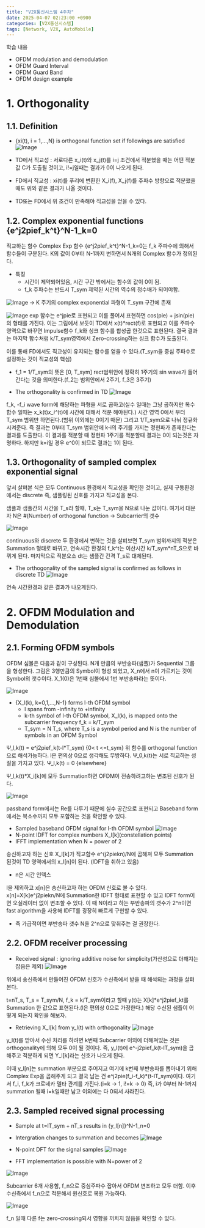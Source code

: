 ```yaml
---
title: "V2X통신시스템 4주차"
date: 2025-04-07 02:23:00 +0900
categories: [V2X통신시스템]
tags: [Network, V2X, AutoMobile]
---
```


학습 내용
- OFDM modulation and demodulation
- OFDM Guard Interval
- OFDM Guard Band
- OFDM design example

# 1. Orthogonality
## 1.1. Definition

- {xi(t), i = 1,...,N} is orthogonal function set if followings are satisfied
![Image](https://github.com/user-attachments/assets/0a48eecb-029b-490e-8649-64c07083e725)

- TD에서 직교성 : 서로다른 x_i(t)와 x_j(t)를 i=j 조건에서 적분했을 때는 어떤 적분 값 C가 도출될 것이고, i!=j일때는 결과가 0이 나오게 된다.

- FD에서 직교성 : xi(t)를 푸리에 변환한 X_i(f), X_j(f)를 주파수 방향으로 적분했을 때도 위와 같은 결과가 나올 것이다.

* TD또는 FD에서 위 조건이 만족해야 직교성을 얻을 수 있다.

## 1.2. Complex exponential functions {e^j2pief_k^t}^N-1_k=0

직교하는 함수 Complex Exp 함수 {e^j2pief_k^t}^N-1_k=0는 f_k 주파수에 의해서 함수들이 구분된다. K의 값이 0부터 N-1까지 변하면서 N개의 Complex 함수가 정의된다.

- 특징
    - 시간이 제약되어있음, 시간 구간 밖에서는 함수의 값이 0이 됨.
    - f_k 주파수는 반드시 T_sym 제약된 시간의 역수의 정수배가 되어야함.

![Image](https://github.com/user-attachments/assets/8bc7ffdd-4253-45d3-a4d8-1305d9632b82)
-> K 주기의 complex exponential 파형이 T_sym 구간에 존재

![Image](https://github.com/user-attachments/assets/e9ad1efb-8dc5-4a59-98cb-1b23c365b29d)
exp 함수는 e^jpie로 표현되고 이를 풀어서 표현하면 cos(pie) + jsin(pie)의 형태를 가진다. 이는 그림에서 보듯이 TD에서 x(t)*rect(f)로 표현되고 이를 주파수 영역으로 바꾸면 Impulse함수 f_k와 싱크 함수를 합성곱 한것으로 표현된다. 결국 결과는 마지막 함수처럼 k/T_sym영역에서 Zero-crossing하는 싱크 함수가 도출된다.

이를 통해 FD에서도 직교성이 유지되는 함수를 얻을 수 있다.(T_sym을 중심 주파수로 설정하는 것이 직교성의 핵심)

- f_1 = 1/T_sym의 뜻은 [0, T_sym] rect범위안에 정확히 1주기의 sin wave가 들어간다는 것을 의미한다.(f_2는 범위안에서 2주기, f_3은 3주기)

- The orthogonality is confirmed in TD
![Image](https://github.com/user-attachments/assets/63555969-629b-4678-815b-e9b747c0a264)

f_k, -f_i wave form에 해당하는 파형을 서로 곱하고(실수 일때는 그냥 곱하지만 복수 함수 일때는 x_k(t)*x_i^*(t)에 시간에 대해서 적분 해야된다.) 시간 영역 0에서 부터 T_sym 범위만 하면된다.(범위 이외에는 0이기 때문) 그리고 1/T_sym으로 나눠 정규화 시켜준다. 즉 결과는 0부터 T_sym 범위안에 k-i의 주기를 가지는 정현파가 존재한다는 결과를 도출한다. 이 결과를 적분할 때 정현파 1주기를 적분할때 결과는 0이 되는것은 자명하다. 하지만 k=i일 경우 e^0이 되므로 결과는 1이 된다.

## 1.3. Orthogonality of sampled complex exponential signal

앞서 살펴본 식은 모두 Continuous 환경에서 직교성을 확인한 것이고, 실제 구동환경에서는 discrete 즉, 샘플링된 신호를 가지고 직교성을 본다.

샘플과 샘플간의 시간을 T_s라 할때, T_s는 T_sym을 N으로 나눈 값이다. 여기서 대문자 N은 #(Number) of orthogonal function -> Subcarrier의 갯수

![Image](https://github.com/user-attachments/assets/ad4759fb-51f7-4bb5-ae44-9085f4cce51f)

continuous와 discrete 두 환경에서 변하는 것을 살펴보면 T_sym 범위까지의 적분은 Summation 형태로 바뀌고, 연속시간 환경의 f_k^t는 이산시간 k/T_sym*nT_S으로 바뀌게 된다. 마지막으로 적분요소 dt는 샘플간 간격 T_s로 대체된다.

- The orthogonality of the sampled signal is confirmed as follows in discrete TD
![Image](https://github.com/user-attachments/assets/3beec236-2220-4c59-b595-b0664dc16138)

연속 시간환경과 같은 결과가 나오게된다.

# 2. OFDM Modulation and Demodulation
## 2.1. Forming OFDM symbols

OFDM 심볼은 다음과 같이 구성된다. N개 만큼의 부반송파(샘플)가 Sequential 그룹을 형성한다. 그림은 3행만큼의 Symbol이 형성 되었고, X_n에서 n이 가르키는 것이 Symbol의 갯수이다. X_1(0)은 1번째 심볼에서 1번 부반송파라는 뜻이다.

![Image](https://github.com/user-attachments/assets/2d0aa4e9-14c0-400b-bc6b-c65b35df7b72)
- {X_l(k), k=0,1,...,N-1} forms l-th OFDM symbol
    - l spans from -infinity to +infinity
    - k-th symbol of l-th OFDM symbol, X_l(k), is mapped onto the subcarrier frequency f_k = k/T_sym
    - T_sym = N T_s, where T_s is a symbol period and N is the number of symbols in an OFDM Symbol

Ψ_l,k(t) = e^j2pief_k(t-l*T_sym) {0< t <=t_sym}
위 함수를 orthogonal function으로 해석가능하다. l은 편의상 0으로 생각해도 무방하다. Ψ_0,k(t)는 서로 직교하는 성질을 가지고 있다. 
Ψ_l,k(t) = 0 {elsewhere}

Ψ_l,k(t)*X_i[k]에 모두 Summation하면 OFDM이 전송하려고하는 변조된 신호가 된다.

![Image](https://github.com/user-attachments/assets/6b2a9c38-d860-4a2d-af4d-4f03d548ee81)

passband form에서는 Re를 다루기 때문에 실수 공간으로 표현되고 Baseband form에서는 복소수까지 모두 포함하는 것을 확인할 수 있다.

- Sampled baseband OFDM signal for l-th OFDM symbol
![Image](https://github.com/user-attachments/assets/7a85ab89-44af-4da8-b56d-9916b7ddaacd)
- N-point IDFT for complex numbers X_l[k](constellation points)
- IFFT implementation when N = power of 2

송신하고자 하는 신호 X_l[k]가 직교함수 e^(j2piekn)/N에 곱해져 모두 Summation 된것이 TD 영역에서의 x_l[n]이 된다. (IDFT을 취하고 있음)

* n은 시간 인덱스

l을 제외하고 x[n]은 송신하고자 하는 OFDM 신호로 볼 수 있다. x[n]=X[k]e^j2piekn/N에 Summation한 IDFT 형태로 표현할 수 있고 IDFT form이면 오실레이터 없이 변조할 수 있다. 이 때 N이라고 하는 부반송파의 갯수가 2^n이면 fast algorithm을 사용해 IDFT를 굉장히 빠르게 구현할 수 있다.

* 즉 가급적이면 부반송파 갯수 N을 2^n으로 맞춰주는 걸 권장한다.

## 2.2. OFDM receiver processing
- Received signal : ignoring additive noise for simplicity(가산성으로 더해지는 잡음은 제외)
![Image](https://github.com/user-attachments/assets/487f08c9-4435-47f1-b238-e5bf77ac6808)

위에서 송신측에서 만들어진 OFDM 신호가 수신측에서 받을 때 해석되는 과정을 살펴본다.

t=nT_s, T_s = T_sym/N, f_k = k/T_sym이라고 할때 y(t)는 X[k]*e^j2pief_kt를 Summation 한 값으로 표현된다.(l은 편의상 0으로 가정한다.)
해당 수신된 샘플이 어떻게 되는지 확인을 해보자.

- Retrieving X_l[k] from y_l(t) with orthogonality
![Image](https://github.com/user-attachments/assets/1dfcb6a7-c46e-48d7-94e1-81471739745f)

y_l(t)를 받아서 수신 처리를 하려면 k번째 Subcarrier 이외에 더해져있는 것은 orthogonality에 의해 모두 0이 될 것이다. 즉, y_l(t)에 e^-j2pief_k(t-lT_sym)을 곱해주고 적분하게 되면 Y_l[k]라는 신호가 나오게 된다.

이때 y_l[n]는 summation 부분으로 주어지고 여기에 k번째 부반송파를 뽑아내기 위해 Complex Exp을 곱해주게 되고 결국 남는 건 e^j2pie(f_i-f_k)*(t-lT_sym)이다. 여기서 f_i, f_k가 크로네카 델타 관계를 가진다.(i=k -> 1, i!=k -> 0) 즉, i가 0부터 N-1까지 summation 될때 i=k일때만 남고 이외에는 다 0되서 사라진다.

## 2.3. Sampled received signal processing
- Sample at t=lT_sym + nT_s results in {y_l[n]}^N-1_n=0
- Intergration changes to summation and becomes
![Image](https://github.com/user-attachments/assets/29f3a36e-2995-4162-9d84-6c9aa638f5b6)


- N-point DFT for the signal samples
![Image](https://github.com/user-attachments/assets/29b95557-17e6-4079-8d7f-0ff23d7ed8d8)
- FFT implementation is possible with N=power of 2

![Image](https://github.com/user-attachments/assets/b291940e-06be-4ecb-82ed-2ad675d858ed)

Subcarrier 6개 사용함, f_n으로 중심주파수 잡아서 OFDM 변조하고 모두 더함. 이후 수신측에서 f_n으로 적분해서 원신호로 복원 가능하다.

![Image](https://github.com/user-attachments/assets/6b023b3d-b9df-452e-9630-a2a3d9a3a2b3)

f_n 일때 다른 f는 zero-crossing되서 영향을 끼치지 않음을 확인할 수 있다.